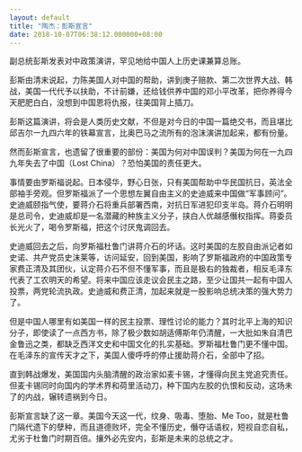 ```yaml
---
layout: default
title: "陶杰：彭斯宣言"
date: 2018-10-07T06:38:12.000000+08:00
---
```


副总统彭斯发表对中政策演讲，罕见地给中国人上历史课兼算总账。

彭斯由清末说起，力陈美国人对中国的帮助，讲到庚子赔款、第二次世界大战、韩战，美国一代代予以扶助，不计前嫌，还给钱供养中国的邓小平改革，把你养得今天肥肥白白，没想到中国恩将仇报，往美国背上插刀。

彭斯这篇演讲，将会是人类历史文献，不但是对今日的中国一篇绝交书，而且堪比邱吉尔一九四六年的铁幕宣言，比奥巴马之流所有的泡沫演讲加起来，都有份量。

然而彭斯宣言，也遗留了很重要的部份：美国为何对中国误判？美国为何在一九四九年失去了中国（Lost China）？恐怕美国的责任更大。

事情要由罗斯福说起。日本侵华，野心日张，只有美国帮助中华民国抗日，英法全部袖手旁观。但罗斯福派了一个思想左翼自由主义的史迪威来中国做“军事顾问”。史迪威颐指气使，要蒋介石将重兵部署西南，对抗日军进犯印支半岛。蒋介石明明是总司令，史迪威却是一名潜藏的种族主义分子，挟白人优越感僭权指挥。蒋委员长光火了，喝令罗斯福，把这个讨厌鬼调回去。

史迪威回去之后，向罗斯福杜鲁门讲蒋介石的坏话。这时美国的左胶自由派记者如史诺、共产党员史沫莱等，访问延安，回到美国，影响了罗斯福政府的中国政策专家费正清及其团伙，认定蒋介石不但不懂军事，而且是极右的独裁者，相反毛泽东代表了工农明天的希望。将来中国应该走议会民主之路，至少让国共一起有中国人投票，两党轮流执政。史迪威和费正清，加起来就是一股影响总统决策的强大势力了。

但是中国人哪里有如美国一样的民主投票、理性讨论的能力？其时北平上海的知识分子，即使读了一点西方书，除了极少数如胡适傅斯年仍清醒，一大批如朱自清巴金鲁迅之类，都缺乏西洋文史和中国文化的扎实基础。罗斯福杜鲁门更不懂中国。在毛泽东的宣传天才之下，美国人傻呼呼的停止援助蒋介石，全部中了招。

直到韩战爆发，美国国内头脑清醒的政治家如麦卡锡，才懂得向民主党追究责任。但麦卡锡同时向国内的学术界和荷里活动刀，种下国内左胶的仇恨和反动，这场未了的内战，辗转遗祸到今日。

彭斯宣言缺了这一章。美国今天这一代，纹身、吸毒、堕胎、Me Too，就是杜鲁门隔代遗下的孽种，而且道德败坏，完全不懂历史，僭夺话语权，短视自恋自私，尤劣于杜鲁门时期百倍。攘外必先安内，彭斯是未来的总统之才。

